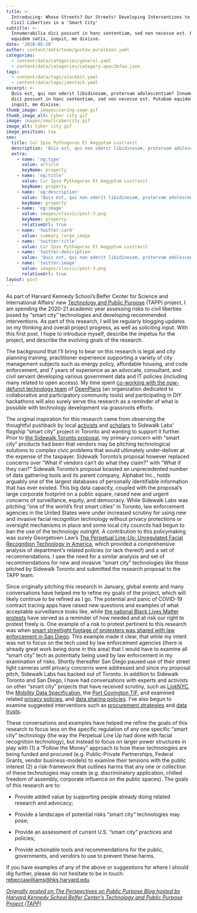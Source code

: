 ```yaml
---
title: >-
  Introducing: Whose Streets? Our Streets! Developing Interventions to Protect
  Civil Liberties in a 'Smart City'
subtitle: >-
  Innumerabilia dici possunt in hanc sententiam, sed non necesse est. Putabam
  equidem satis, inquit, me dixisse.
date: '2020-05-28'
author: content/data/team/gustav-purpleson.yaml
categories:
  - content/data/categories/general.yaml
  - content/data/categories/category-apoc3kfww.json
tags:
  - content/data/tags/stackbit.yaml
  - content/data/tags/jamstack.yaml
excerpt: >-
  Quis est, qui non oderit libidinosam, protervam adolescentiam? Innumerabilia
  dici possunt in hanc sententiam, sed non necesse est. Putabam equidem satis,
  inquit, me dixisse.
thumb_image: images/caring-sage.gif
thumb_image_alt: Cyber city gif
image: images/smallcybercity.gif
image_alt: Cyber city gif
image_position: top
seo:
  title: Cur Ipse Pythagoras Et Aegyptum Lustravit
  description: 'Quis est, qui non oderit libidinosam, protervam adolescentiam'
  extra:
    - name: 'og:type'
      value: article
      keyName: property
    - name: 'og:title'
      value: Cur Ipse Pythagoras Et Aegyptum Lustravit
      keyName: property
    - name: 'og:description'
      value: 'Quis est, qui non oderit libidinosam, protervam adolescentiam'
      keyName: property
    - name: 'og:image'
      value: images/classic/post-3.png
      keyName: property
      relativeUrl: true
    - name: 'twitter:card'
      value: summary_large_image
    - name: 'twitter:title'
      value: Cur Ipse Pythagoras Et Aegyptum Lustravit
    - name: 'twitter:description'
      value: 'Quis est, qui non oderit libidinosam, protervam adolescentiam'
    - name: 'twitter:image'
      value: images/classic/post-3.png
      relativeUrl: true
layout: post
---
```

As part of Harvard Kennedy School’s Belfer Center for Science and International Affairs’ new [ Technology and Public Purpose](https://medium.com/r/?url=https%3A%2F%2Fwww.belfercenter.org%2Fproject%2Ftechnology-and-public-purpose) (TAPP) project, I am spending the 2020-21 academic year assessing risks to civil liberties posed by “smart city” technologies and developing recommended interventions. As part of this research, I will be regularly blogging updates on my thinking and overall project progress, as well as soliciting input. With this first post, I hope to introduce myself, describe the impetus for the project, and describe the evolving goals of the research.

The background that I’ll bring to bear on this research is legal and city planning training, practitioner experience supporting a variety of 
city management subjects such as energy policy, affordable housing, and code enforcement, and 7 years of experience as an advocate, consultant, 
and civil servant developing various government data and IT policies (including many related to open access). My time spent [co-working with the now-defunct technology team](https://github.com/openplans/history-of) of [OpenPlans](https://www.openplans.org/) (an organization dedicated to collaborative and participatory community tools) and participating in DIY hackathons will also surely serve this research as a reminder of what is possible with technology development via grassroots efforts.

The original inspiration for this research came from observing the thoughtful pushback by local [activists](https://www.blocksidewalk.ca/) and [scholars](https://some-thoughts.org/) to Sidewalk Labs’ flagship “smart city” project in Toronto and wanting to support it further. Prior to [the Sidewalk Toronto proposal](https://www.sidewalktoronto.ca/), my primary concern with “smart city” products had been that vendors may be pitching technological solutions to complex civic problems that 
would ultimately under-deliver at the expense of the taxpayer. Sidewalk Toronto’s proposal however replaced concerns over “What if vendors can’t do what they claim?” with “What if they can?” Sidewalk Toronto’s proposal boasted an unprecedented number of data gathering tools and its parent company, Alphabet Inc., holds arguably one of the largest databases of personally identifiable information that has ever existed. 
This big data capacity, coupled with the proposal’s large corporate footprint on a public square, raised new and urgent concerns of surveillance, equity, and democracy. While Sidewalk Labs was pitching “one of the world’s first smart cities” in Toronto, law enforcement agencies in the United States were under increased scrutiny for using new and invasive facial recognition technology without privacy 
protections or oversight mechanisms in place and some local city councils had begun to ban the use of the technology outright. A 
contribution to this policymaking was surely Georgetown Law’s [The Perpetual Line-Up: Unregulated  Facial Recognition Technology in America](https://www.perpetuallineup.org/sites/default/files/2016-12/The%20Perpetual%20Line-Up%20-%20Center%20on%20Privacy%20and%20Technology%20at%20Georgetown%20Law%20-%20121616.pdf),
 which provided a comprehensive analysis of department’s related policies (or lack thereof) and a set of recommendations. I saw the need 
for a similar analysis and set of recommendations for new and invasive “smart city” technologies like those pitched by Sidewalk Toronto and submitted the research proposal to the TAPP team.

Since originally pitching this research in January, global events and many conversations have helped me to refine my goals of the project, 
which will likely continue to be refined as I go. The potential and panic of COVID-19 contract tracing apps have raised new questions and 
examples of what acceptable surveillance looks like, while [the national Black Lives Matter protests](https://www.nytimes.com/interactive/2020/07/03/us/george-floyd-protests-crowd-size.html) have served as a reminder of how needed and at risk our right to protest freely is. One example of a risk to protest pertinent to this research was when [smart streetlight footage of protesters was shared with law enforcement in San Diego](https://www.voiceofsandiego.org/topics/government/police-used-smart-streetlight-footage-to-investigate-protesters/). This example made it clear, that while my intent was not to focus on the tech used by law enforcement agencies (there is already great work being done in this area) that I would have to examine all “smart city” tech as potentially being used by law enforcement in my examination of risks. Shortly thereafter San Diego paused use of their street light cameras until privacy concerns were addressed and since my proposal pitch, Sidewalk Labs has backed out of Toronto. In addition to Sidewalk 
Toronto and San Diego, I have had conversations with experts and activists on other “smart city” projects that have received scrutiny, 
such as [LinkNYC](https://www.link.nyc/), the [Mobility Data Specification](https://ladot.io/wp-content/uploads/2018/12/What-is-MDS-Cities.pdf), the [Port Covington TIF](https://pc.city/), and examined related [privacy policies](https://www.link.nyc/privacy-policy.html), and [data sharing policies](https://www.sandiego.gov/sites/default/files/police_department_procedure_on_streetlights_technology.pdf). I’ve also begun to examine suggested interventions such as [procurement strategies](https://monum.github.io/playbook/) and [data trusts](https://www.sciencedirect.com/science/article/abs/pii/S0736585320301155).

These conversations and examples have helped me refine the goals of this research to focus less on the specific regulation of any one 
specific “smart city” technology (the way the Perpetual Line Up had done with facial recognition technology), but instead to focus on larger 
power structures in play with (1) a “Follow the Money” approach to how these technologies are being funded and procured (e.g. Public-Private 
Partnerships, Federal Grants, vendor business-models) to examine their tensions with the public interest (2) a risk-framework that outlines harms that any one or collection of these technologies may create (e.g. discriminatory application, chilled freedom of assembly, corporate influence on the public spaces). The goals of this research are to:

*   Provide added value by supporting people already doing related research and advocacy;

*   Provide a landscape of potential risks “smart city” technologies may pose;

*   Provide an assessment of current U.S. “smart city” practices and policies;

*   Provide actionable tools and recommendations for the public, governments, and vendors to use to prevent these harms.

If you have examples of any of the above or suggestions for where I should dig further, please do not hesitate to be in touch: <rebeccawilliams@hks.harvard.edu> 

[*Orignally posted on The Perspectives on Public Purpose Blog hosted by Harvard 
Kennedy School Belfer Center’s Technology and Public Purpose Project 
(TAPP)*](https://www.belfercenter.org/publication/introducing-whose-streets-our-streets-developing-interventions-protect-civil-liberties)
